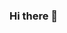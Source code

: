 ### Hi there 👋

<!--
**CodeWithBiniam/CodeWithBiniam** is a ✨ _special_ ✨ repository because its `README.md` (this file) appears on your GitHub profile.


- 🔭 I'm a passionate developer, specializing in spatial analysis and data processing. My programming journey is my adventure, and I love building intricate 'sandcastles' of logic and functionality in the digital sandbox.

- ☕ My mornings are fueled by a triple-shot medium-roast espresso potent enough to wake a hibernating bear, and a trusty 2000 IU Vitamin D3 supplement to bring some sunshine into my code. They're my secret ingredients for unstoppable energy and relentless optimism!

- 🧠 I'm a lifelong learner, always looking to pick up new languages (both human and computer) and refine my skills. There's always more to explore in the vast ocean of programming, and I'm always ready to dive into the next learning adventure!

- 😄 When I'm not immersed in code or savoring a fresh brew, you'll find me exploring the great outdoors, or staging impromptu dance-offs in my living room. Life's too short not to have some fun along the way!

- 🌱 I'm currently working on an exciting project called "Real-Time Data Ingestion and Processing for Spatial Analysis". I love the thrill of overcoming a coding challenge and the satisfaction that comes with turning a data stream into meaningful insights.

- 🌎 My passion for spatial analysis is more than just a professional interest. It's a lens through which I view the world, and it's driven my love for everything data. If you're on a similar journey, let's connect and grow together!

-->
